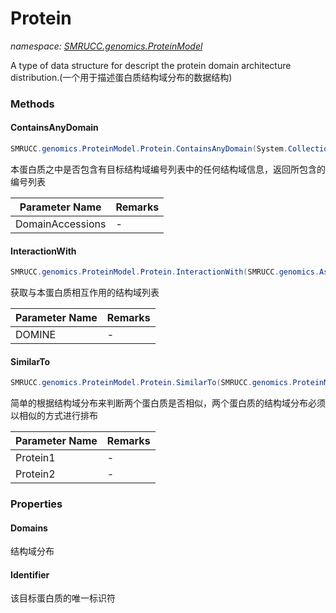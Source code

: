 ﻿# Protein
_namespace: [SMRUCC.genomics.ProteinModel](./index.md)_

A type of data structure for descript the protein domain architecture distribution.(一个用于描述蛋白质结构域分布的数据结构)



### Methods

#### ContainsAnyDomain
```csharp
SMRUCC.genomics.ProteinModel.Protein.ContainsAnyDomain(System.Collections.Generic.IEnumerable{System.String})
```
本蛋白质之中是否包含有目标结构域编号列表中的任何结构域信息，返回所包含的编号列表

|Parameter Name|Remarks|
|--------------|-------|
|DomainAccessions|-|


#### InteractionWith
```csharp
SMRUCC.genomics.ProteinModel.Protein.InteractionWith(SMRUCC.genomics.Assembly.DOMINE.Database)
```
获取与本蛋白质相互作用的结构域列表

|Parameter Name|Remarks|
|--------------|-------|
|DOMINE|-|


#### SimilarTo
```csharp
SMRUCC.genomics.ProteinModel.Protein.SimilarTo(SMRUCC.genomics.ProteinModel.Protein,SMRUCC.genomics.ProteinModel.Protein,System.Double)
```
简单的根据结构域分布来判断两个蛋白质是否相似，两个蛋白质的结构域分布必须以相似的方式进行排布

|Parameter Name|Remarks|
|--------------|-------|
|Protein1|-|
|Protein2|-|



### Properties

#### Domains
结构域分布
#### Identifier
该目标蛋白质的唯一标识符
